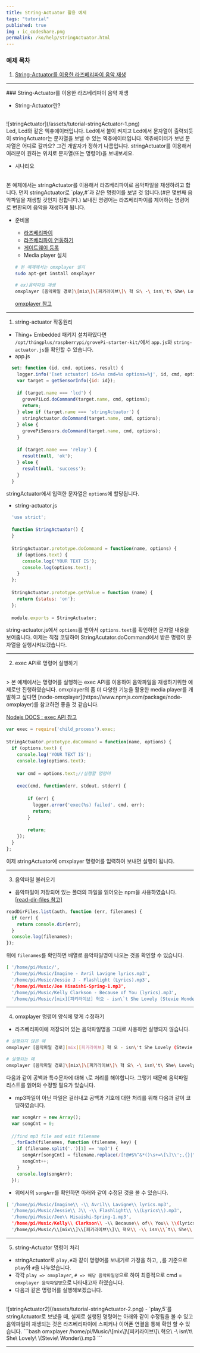```yaml
---
title: String-Actuator 활용 예제
tags: "tutorial"
published: true
img : ic_codeshare.png
permalink: /ko/help/stringActuator.html
---
```

### 예제 목차 

1. [String-Actuator를 이용한 라즈베리파이 음악 재생](#tutorial-music-player)


---
<div id='tutorial-music-player'></div>
### String-Actuator를 이용한 라즈베리파이 음악 재생

- String-Actuator란?
<br/>
![stringActuator](/assets/tutorial-stringActuator-1.png)
<br/>
Led, Lcd와 같은 엑츄에이터입니다. Led에서 불이 켜지고 Lcd에서 문자열이 출력되듯이 stringActuator는 문자열을 보낼 수 있는 엑츄에이터입니다. 엑츄에이터가 보낸 문자열은 어디로 갈까요? 그건 개발자가 정하기 나름입니다. stringActuator를 이용해서 여러분이 원하는 위치로 문자열(또는 명령어)을 보내보세요.

- 시나리오 
<br/>
본 예제에서는 stringActuator를 이용해서 라즈베리파이로 음악파일을 재생하려고 합니다. 먼저 stringActuator로 `play,#`과 같은 명령어를 보낼 것 입니다.(#은 몇번째 음악파일을 재생할 것인지 정합니다.) 보내진 명령어는 라즈베리파이를 제어하는 명령어로 변환되어 음악을 재생하게 됩니다.

- 준비물
  
  - [라즈베리파이](http://www.icbanq.com/P007115245/?LType=B)
  - [라즈베리파이 연동하기](http://support.thingplus.net/ko/open-hardware/raspberry-pi-user-guide.html)
  - [게이트웨이 등록](http://support.thingplus.net/ko/user-guide/registration.html#id-gateway) 
  - Media player 설치
  ```bash
  # 본 예제에서는 omxplayer 설치
  sudo apt-get install omxplayer
  ```
  ```bash
  # ex)음악파일 재생
  omxplayer [음악파일 경로]\[mix\]\[피키라이브\]\ 혁 오\ -\ isn\'t\ She\ Lovely\ \(Stevie\ Wonder\).mp3
  ```
  [omxplayer 참고](http://www.raspberry-projects.com/pi/software_utilities/media-players/omxplayer)

---
1) string-actuator 작동원리
- Thing+ Embedded 패키지 설치하였다면 `/opt/thingplus/raspberrypi/grovePi-starter-kit/`에서 `app.js`와 `string-actuator.js`를 확인할 수 있습니다. 
- app.js
```javascript
  set: function (id, cmd, options, result) { 
    logger.info('[set actuator] id=%s cmd=%s options=%j', id, cmd, options);
    var target = getSensorInfo({id: id});

    if (target.name === 'lcd') {
      grovePiLcd.doCommand(target.name, cmd, options);
      return;
    } else if (target.name === 'stringActuator') { 
      stringActuator.doCommand(target.name, cmd, options); 
    } else {
      grovePiSensors.doCommand(target.name, cmd, options);
    }

    if (target.name === 'relay') {
      result(null, 'ok');
    } else {
      result(null, 'success');
    }
  }
```
stringActuator에서 입력한 문자열은 `options`에 할당됩니다.

- string-actuator.js   
```javascript
  'use strict';

  function StringActuator() {
  }

  StringActuator.prototype.doCommand = function(name, options) {
    if (options.text) {
      console.log('YOUR TEXT IS');
      console.log(options.text);
    }
  };

  StringActuator.prototype.getValue = function (name) {
    return {status: 'on'};
  };

  module.exports = StringActuator;
```
string-actuator.js에서 `options`를 받아서 `options.text`를 확인하면 문자열 내용을 보여줍니다. 이제는 직접 코딩하여 StringAcutator.doCommand에서 받은 명령어 문자열을 실행시켜보겠습니다. 

---

2) exec API로 명령어 실행하기
<br>
> 본 예제에서는 명령어를 실행하는 exec API를 이용하여 음악파일을 재생하기위한 예제로만 진행하였습니다. omxplayer의 좀 더 다양한 기능을 활용한 media player를 개발하고 싶다면 [node-omxplayer](https://www.npmjs.com/package/node-omxplayer)를 참고하면 좋을 것 같습니다.
<br>

[Nodejs DOCS : exec API 참고](https://nodejs.org/api/child_process.html#child_process_child_process_exec_command_options_callback)

```javascript
var exec = require('child_process').exec;

StringActuator.prototype.doCommand = function(name, options) {
  if (options.text) {
    console.log('YOUR TEXT IS');
    console.log(options.text);

    var cmd = options.text;//실행할 명령어 

    exec(cmd, function(err, stdout, stderr) {
        
        if (err) {
          logger.error('exec(%s) failed', cmd, err);
          return;
        }

        return;
    });    
  }
};
```
이제 stringActuator에 omxplayer 명령어를 입력하여 보내면 실행이 됩니다.

---

3) 음악파일 불러오기
- 음악파일이 저장되어 있는 폴더의 파일을 읽어오는 npm을 사용하였습니다.<br/>
[[read-dir-files 참고]](https://www.npmjs.com/package/read-dir-files)
```javascript
readDirFiles.list(auth, function (err, filenames) {
  if (err) {
    return console.dir(err);
  }
  console.log(filenames);
});
```
위에 `filenames`를 확인하면 배열로 음악파일명이 나오는 것을 확인할 수 있습니다.
```bash
[ '/home/pi/Music/',
  '/home/pi/Music/Imagine - Avril Lavigne lyrics.mp3',
  '/home/pi/Music/Jessie J - Flashlight (Lyrics).mp3',
  '/home/pi/Music/Joe Hisaishi-Spring-1.mp3',
  '/home/pi/Music/Kelly Clarkson - Because of You (lyrics).mp3',
  '/home/pi/Music/[mix][피키라이브] 혁오 - isn\`t She Lovely (Stevie Wonder).mp3' ]
```

---

4) omxplayer 명령어 양식에 맞게 수정하기
- 라즈베리파이에 저장되어 있는 음악파일명을 그대로 사용하면 실행되지 않습니다.
```bash
# 실행되지 않은 예
omxplayer [음악파일 경로][mix][피키라이브] 혁 오 - isn\'t She Lovely (Stevie Wonder).mp3 
```
```bash
# 실행되는 예
omxplayer [음악파일 경로]\[mix\]\[피키라이브\]\ 혁 오\ -\ isn\'t\ She\ Lovely\ \(Stevie\ Wonder\).mp3 
```
다음과 같이 공백과 특수문자에 대해 `\`로 처리를 해야합니다. 그렇기 때문에 음악파일 리스트를 읽어와 수정할 필요가 있습니다. 

- mp3파일이 아닌 파일은 걸러내고 공백과 기호에 대한 처리를 위해 다음과 같이 코딩하였습니다.
```javascript
  var songArr = new Array();
  var songCnt = 0;

  //find mp3 file and edit filename
  _.forEach(filenames, function (filename, key) {
    if (filename.split('.')[1] == 'mp3') {
      songArr[songCnt] = filename.replace(/[!@#$%^&*()\s+=\[\]\\';,{}|":<>?~_]/g, '\\' + '$&');
      songCnt++;
    } 
    console.log(songArr);
  });
```
- 위에서의 `songArr`를 확인하면 아래와 같이 수정된 것을 볼 수 있습니다.
```bash
[ '/home/pi/Music/Imagine\\ -\\ Avril\\ Lavigne\\ lyrics.mp3',
  '/home/pi/Music/Jessie\\ J\\ -\\ Flashlight\\ \\(Lyrics\\).mp3',
  '/home/pi/Music/Joe\\ Hisaishi-Spring-1.mp3',
  '/home/pi/Music/Kelly\\ Clarkson\\ -\\ Because\\ of\\ You\\ \\(lyrics\\).mp3',
  '/home/pi/Music/\\[mix\\]\\[피키라이브\\]\\ 혁오\\ -\\ isn\\\`t\\ She\\ Lovely\\ \\(Stevie\\ Wonder\\).mp3' ]
```

---

5) string-Actuator 명령어 처리
- stringActuator로 `play,#`과 같이 명령어를 보내기로 가정을 하고, `,`를 기준으로 `play`와 `#`을 나누었습니다. 
- 각각 `play => omxplayer`, `# => 해당 음악파일명`으로 하여 최종적으로 cmd = `omxplayer 음악파일명`으로 나타내고자 하였습니다. 
- 다음과 같은 명령어를 실행해보겠습니다.
<br>
![stringActuator2](/assets/tutorial-stringActuator-2.png)
- `play,5`를 stringActuator로 보냈을 때, 실제로 실행된 명령어는 아래와 같이 수정됨을 볼 수 있고 음악파일이 재생되는 것은 라즈베리파이에 스피커나 이어폰 연결을 통해 확인 할 수 있습니다.
```bash
omxplayer /home/pi/Music/\[mix\]\[피키라이브\]\ 혁오\ -\ isn\'t\ She\ Lovely\ \(Stevie\ Wonder\).mp3
```

---



<div class='scrolltop'>
    <div class='scroll icon'><i class="fa fa-arrow-circle-up"></i></div>
</div>